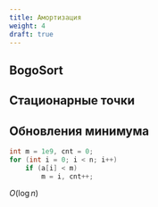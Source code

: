 ```yaml
---
title: Амортизация
weight: 4
draft: true
---
```


## BogoSort

## Стационарные точки

## Обновления минимума

```cpp
int m = 1e9, cnt = 0;
for (int i = 0; i < n; i++)
    if (a[i] < m)
        m = i, cnt++;
```

$O(\log n)$
